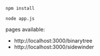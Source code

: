 `npm install`

`node app.js`

pages available:
- http://localhost:3000/binarytree
- http://localhost:3000/sidewinder
